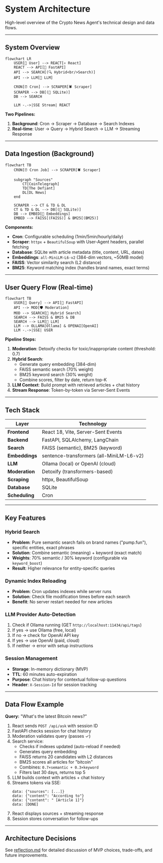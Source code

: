 # System Architecture

High-level overview of the Crypto News Agent's technical design and data flows.

---

## System Overview

```mermaid
flowchart LR
    USER[👤 User] --> REACT[⚛️ React]
    REACT --> API[🚀 FastAPI]
    API --> SEARCH[(🔍 Hybrid<br/>Search)]
    API --> LLM[🤖 LLM]

    CRON[⏰ Cron] --> SCRAPER[🕷️ Scraper]
    SCRAPER --> DB[(💾 SQLite)]
    DB --> SEARCH

    LLM -.->|SSE Stream| REACT
```

**Two Pipelines:**

1. **Background**: Cron → Scraper → Database → Search Indexes
2. **Real-time**: User → Query → Hybrid Search → LLM → Streaming Response

---

## Data Ingestion (Background)

```mermaid
flowchart TB
    CRON[⏰ Cron Job] --> SCRAPER[🕷️ Scraper]

    subgraph "Sources"
        CT[CoinTelegraph]
        TD[The Defiant]
        DL[DL News]
    end

    SCRAPER --> CT & TD & DL
    CT & TD & DL --> DB[(💾 SQLite)]
    DB --> EMBED[🧠 Embeddings]
    EMBED --> FAISS[(FAISS)] & BM25[(BM25)]
```

**Components:**

- **Cron**: Configurable scheduling (1min/5min/hourly/daily)
- **Scraper**: `httpx` + `BeautifulSoup` with User-Agent headers, parallel fetching
- **Database**: SQLite with article metadata (title, content, URL, dates)
- **Embeddings**: `all-MiniLM-L6-v2` (384-dim vectors, ~50MB model)
- **FAISS**: Vector similarity search (L2 distance)
- **BM25**: Keyword matching index (handles brand names, exact terms)

---

## User Query Flow (Real-time)

```mermaid
flowchart TB
    USER[👤 Query] --> API[🚀 FastAPI]
    API --> MOD[🛡️ Moderation]
    MOD --> SEARCH[🔎 Hybrid Search]
    SEARCH --> FAISS & BM25 & DB
    SEARCH --> LLM[🤖 LLM]
    LLM --> OLLAMA[Ollama] & OPENAI[OpenAI]
    LLM -.->|SSE| USER
```

**Pipeline Steps:**

1. **Moderation**: Detoxify checks for toxic/inappropriate content (threshold: 0.7)
2. **Hybrid Search**:
   - Generate query embedding (384-dim)
   - FAISS semantic search (70% weight)
   - BM25 keyword search (30% weight)
   - Combine scores, filter by date, return top-K
3. **LLM Context**: Build prompt with retrieved articles + chat history
4. **Stream Response**: Token-by-token via Server-Sent Events

---

## Tech Stack

| Layer          | Technology                               |
| -------------- | ---------------------------------------- |
| **Frontend**   | React 18, Vite, Server-Sent Events       |
| **Backend**    | FastAPI, SQLAlchemy, LangChain           |
| **Search**     | FAISS (semantic), BM25 (keyword)         |
| **Embeddings** | sentence-transformers (all-MiniLM-L6-v2) |
| **LLM**        | Ollama (local) or OpenAI (cloud)         |
| **Moderation** | Detoxify (transformers-based)            |
| **Scraping**   | httpx, BeautifulSoup                     |
| **Database**   | SQLite                                   |
| **Scheduling** | Cron                                     |

---

## Key Features

### Hybrid Search

- **Problem**: Pure semantic search fails on brand names ("pump.fun"), specific entities, exact phrases
- **Solution**: Combine semantic (meaning) + keyword (exact match)
- **Weights**: 70% semantic / 30% keyword (configurable via `keyword_boost`)
- **Result**: Higher relevance for entity-specific queries

### Dynamic Index Reloading

- **Problem**: Cron updates indexes while server runs
- **Solution**: Check file modification times before each search
- **Benefit**: No server restart needed for new articles

### LLM Provider Auto-Detection

1. Check if Ollama running (GET `http://localhost:11434/api/tags`)
2. If yes → use Ollama (free, local)
3. If no → check for OpenAI API key
4. If yes → use OpenAI (paid, cloud)
5. If neither → error with setup instructions

### Session Management

- **Storage**: In-memory dictionary (MVP)
- **TTL**: 60 minutes auto-expiration
- **Purpose**: Chat history for contextual follow-up questions
- **Header**: `X-Session-Id` for session tracking

---

## Data Flow Example

**Query:** "What's the latest Bitcoin news?"

1. React sends `POST /api/ask` with session ID
2. FastAPI checks session for chat history
3. Moderation validates query (passes ✓)
4. Search service:
   - Checks if indexes updated (auto-reload if needed)
   - Generates query embedding
   - FAISS returns 20 candidates with L2 distances
   - BM25 scores all articles for "bitcoin"
   - Combines: `0.7×semantic + 0.3×keyword`
   - Filters last 30 days, returns top 5
5. LLM builds context with articles + chat history
6. Streams tokens via SSE:
   ```
   data: {"sources": [...]}
   data: {"content": "According to"}
   data: {"content": " [Article 1]"}
   data: [DONE]
   ```
7. React displays sources + streaming response
8. Session stores conversation for follow-ups

---

## Architecture Decisions

See [reflection.md](./reflection.md) for detailed discussion of MVP choices, trade-offs, and future improvements.
